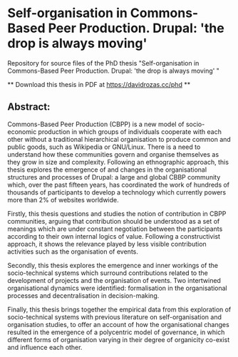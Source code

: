 # Self-organisation in Commons-Based Peer Production. Drupal: 'the drop is always moving'

Repository for source files of the PhD thesis "Self-organisation in Commons-Based Peer Production. 
Drupal: 'the drop is always moving' "

** Download this thesis in PDF at https://davidrozas.cc/phd **

## Abstract:

Commons-Based Peer Production (CBPP) is a new model of socio-economic production in which groups of individuals cooperate with each other without a traditional hierarchical organisation to produce common and public goods, such as Wikipedia or GNU/Linux. There is a need to understand how these communities govern and organise themselves as they grow in size and complexity. Following an ethnographic approach, this thesis explores the emergence of and changes in the organisational structures and processes of Drupal: a large and global CBBP community which, over the past fifteen years, has coordinated the work of hundreds of thousands of participants to develop a technology which currently powers more than 2% of websites worldwide.

Firstly, this thesis questions and studies the notion of contribution in CBPP communities, arguing that contribution should be understood as a set of meanings which are under constant negotiation between the participants according to their own internal logics of value. Following a constructivist approach, it shows the relevance played by less visible contribution activities such as the organisation of events.

Secondly, this thesis explores the emergence and inner workings of the socio-technical systems which surround contributions related to the development of projects and the organisation of events. Two intertwined organisational dynamics were identified: formalisation in the organisational processes and decentralisation in decision-making.

Finally, this thesis brings together the empirical data from this exploration of socio-technical systems with previous literature on self-organisation and organisation studies, to offer an account of how the organisational changes resulted in the emergence of a polycentric model of governance, in which different forms of organisation varying in their degree of organicity co-exist and influence each other.

